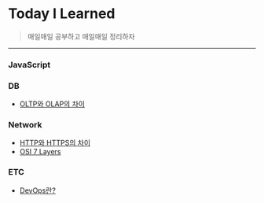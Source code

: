 # Today I Learned
>매일매일 공부하고 매일매일 정리하자

---------------------------------------------------------------------------------------------------------------------- 
### JavaScript

### DB
  * [OLTP와 OLAP의 차이](https://github.com/WannyWanny/TIL/blob/master/DB/OLTP%26OLAP.md)
 
### Network 
 * [HTTP와 HTTPS의 차이](https://github.com/WannyWanny/TIL/blob/master/Network/HTTP.md)
 * [OSI 7 Layers](https://github.com/WannyWanny/TIL/blob/master/Network/Layer.md)

 ### ETC
  * [DevOps란?](https://aws.amazon.com/ko/devops/what-is-devops/)
